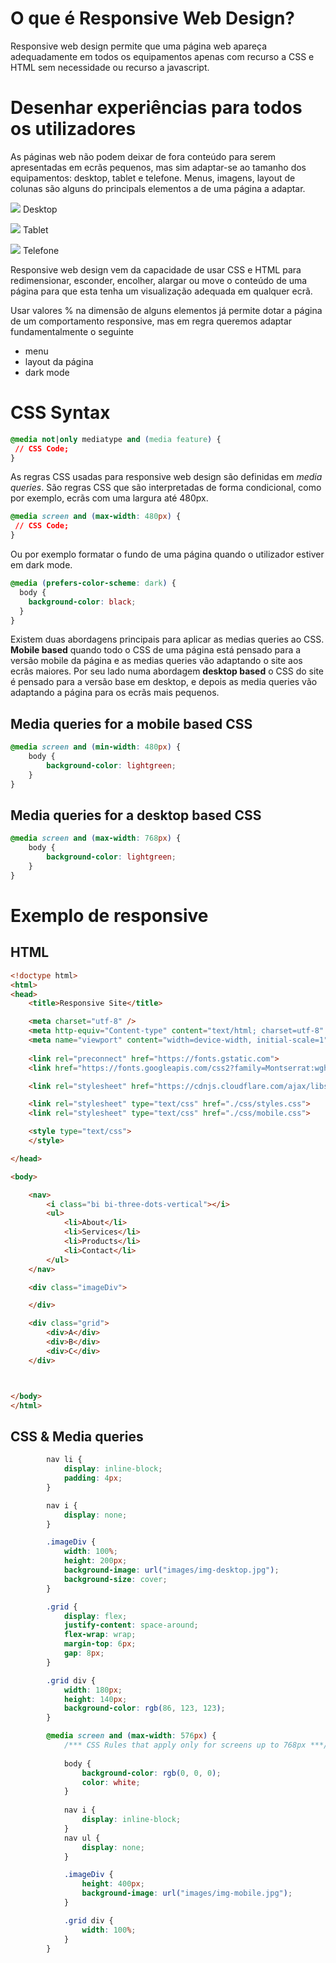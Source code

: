 # O que é Responsive Web Design?

Responsive web design permite que uma página web apareça adequadamente em todos os equipamentos apenas com recurso a CSS e HTML sem necessidade ou recurso a javascript.

# Desenhar experiências para todos os utilizadores

As páginas web não podem deixar de fora conteúdo para serem apresentadas em ecrãs pequenos, mas sim adaptar-se ao tamanho dos equipamentos: desktop, tablet e telefone.
Menus, imagens, layout de colunas são alguns do principals elementos a de uma página a adaptar.


![](77BE1B6391A32BCFB981B558855B3D46.png) 
Desktop 

![](F4392B1D1AA8DFFE147A813890C5BC8F.png) 
Tablet 

![](6123D0A656B5738BC2043A370575AA2F.png) 
Telefone 

Responsive web design vem da capacidade de usar CSS e HTML para redimensionar, esconder, encolher, alargar ou move o conteúdo de uma página para que esta tenha um visualização adequada em qualquer ecrã.

Usar valores % na dimensão de alguns elementos já permite dotar a página de um comportamento responsive, mas em regra queremos adaptar fundamentalmente o seguinte

- menu
- layout da página
- dark mode


# CSS Syntax

```css
@media not|only mediatype and (media feature) {
 // CSS Code;
}
```

As regras CSS usadas para responsive web design são definidas em *media queries*. São regras CSS que  são interpretadas de forma condicional, como por exemplo, ecrãs com uma largura até 480px.

```css
@media screen and (max-width: 480px) {
 // CSS Code;
}
```

Ou por exemplo formatar o fundo de uma página quando o utilizador estiver em dark mode.

```css
@media (prefers-color-scheme: dark) { 
  body {
    background-color: black;
  }
}
```


Existem duas abordagens principais para aplicar as medias queries ao CSS. **Mobile based** quando todo o CSS de uma página está pensado para a versão mobile da página e as medias queries vão adaptando o site  aos ecrãs maiores. Por seu lado numa abordagem **desktop based** o CSS do site é pensado para a versão base em desktop, e depois as media queries vão adaptando a página para os ecrãs mais pequenos.

## Media queries for a mobile based CSS

```css
@media screen and (min-width: 480px) {
    body {
        background-color: lightgreen;
    }
}
```

## Media queries for a desktop based CSS

```css
@media screen and (max-width: 768px) {
    body {
        background-color: lightgreen;
    }
}
```

# Exemplo de responsive


## HTML
```html
<!doctype html>
<html>
<head>
    <title>Responsive Site</title>

    <meta charset="utf-8" />
    <meta http-equiv="Content-type" content="text/html; charset=utf-8" />
    <meta name="viewport" content="width=device-width, initial-scale=1" />
    
    <link rel="preconnect" href="https://fonts.gstatic.com">
    <link href="https://fonts.googleapis.com/css2?family=Montserrat:wght@100;300&display=swap" rel="stylesheet">

    <link rel="stylesheet" href="https://cdnjs.cloudflare.com/ajax/libs/font-awesome/4.7.0/css/font-awesome.min.css">

    <link rel="stylesheet" type="text/css" href="./css/styles.css">
    <link rel="stylesheet" type="text/css" href="./css/mobile.css">

    <style type="text/css">
    </style>

</head>

<body>

    <nav>
        <i class="bi bi-three-dots-vertical"></i>
        <ul>
            <li>About</li>
            <li>Services</li>
            <li>Products</li>
            <li>Contact</li>
        </ul>
    </nav>

    <div class="imageDiv">

    </div>

    <div class="grid">
        <div>A</div>
        <div>B</div>
        <div>C</div>
    </div>



</body>
</html>
```

## CSS & Media queries


```css
        nav li {
            display: inline-block;
            padding: 4px;
        }

        nav i {
            display: none;
        }

        .imageDiv {
            width: 100%;
            height: 200px;
            background-image: url("images/img-desktop.jpg");
            background-size: cover;
        }

        .grid {
            display: flex;
            justify-content: space-around;
            flex-wrap: wrap;
            margin-top: 6px;
            gap: 8px;
        }

        .grid div {
            width: 180px;
            height: 140px;
            background-color: rgb(86, 123, 123);
        }

        @media screen and (max-width: 576px) {
            /*** CSS Rules that apply only for screens up to 768px ***/
        
            body {
                background-color: rgb(0, 0, 0);
                color: white;
            }
        
            nav i {
                display: inline-block;
            }
            nav ul {
                display: none;
            }

            .imageDiv {
                height: 400px;
                background-image: url("images/img-mobile.jpg");
            }

            .grid div {
                width: 100%;
            }
        }
```

